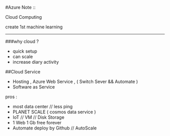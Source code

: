 #Azure Note :: 

Cloud Computing 

create 1st machine learning 

---

###why cloud ?
- quick setup
- can scale
- increase diary activity

##Cloud Service
- Hosting , Azure Web Service , ( Switch Sever && Automate )
- Software as Service 

pros :
- most data center // less ping 
- PLANET SCALE ( cosmos data service )
- IoT // VM // Disk Storage
- 1 Web 1 Gb free forever
- Automate deploy by Github // AutoScale



